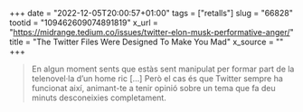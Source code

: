 +++
date = "2022-12-05T20:00:57+01:00"
tags = ["retalls"]
slug = "66828"
tootid = "109462609074891819"
x_url = "https://midrange.tedium.co/issues/twitter-elon-musk-performative-anger/"
title = "The Twitter Files Were Designed To Make You Mad"
x_source = ""
+++


> En algun moment sents que estàs sent manipulat per formar part de la telenovel·la d’un home ric […] Però el cas és que Twitter sempre ha funcionat així, animant-te a tenir opinió sobre un tema que fa deu minuts desconeixies completament.

